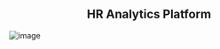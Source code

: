 <h2 align="center">HR Analytics Platform</h2>

![image](https://github.com/KDcommits/HR_Analytics_Portal/assets/124420761/5246dea5-b83a-486f-a800-9c3d65b775e2)




